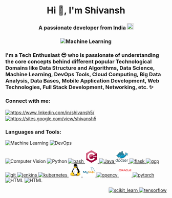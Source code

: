

<h1 align="center">Hi 👋, I'm Shivansh</h1>
<h3 align="center">A passionate developer from India <img src="https://cdn-icons.flaticon.com/png/128/2412/premium/2412422.png?token=exp=1636915008~hmac=2c46d13f0eb8525387124b30b32df488"height="20" width="20"</h3>

<h3 align="center"><img src="https://github.com/Shivansh5/my-image/blob/main/IMG_20211027_074701.jpg?raw=true" alt="Machine Learning" width="400" height="350"/></h3>
<h3 align="left"> I'm a Tech Enthusiast 😎 who is passionate of understanding the core concepts behind different popular Technological Domains like Data Structure and Algorithms, Data Science, Machine Learning, DevOps Tools, Cloud Computing, Big Data Analysis, Data Bases, Mobile Application Development, Web Technologies, Full Stack Development, Networking, etc. ✨
</h3>

<h3 align="left">Connect with me:</h3>
<p align="left">
<a href="https://www.linkedin.com/in/shivansh5/" target="blank"><img align="center" src="https://cdn.jsdelivr.net/npm/simple-icons@3.0.1/icons/linkedin.svg" alt="https://www.linkedin.com/in/shivansh5/" height="30" width="40" /></a>
<a href="https://sites.google.com/view/shivansh5" target="blank"><img align="center" src="https://cdn-icons.flaticon.com/png/128/1927/premium/1927746.png?token=exp=1636914097~hmac=8b9def6464f7ffdf22fa06757a5c355d" alt="https://sites.google.com/view/shivansh5" height="30" width="40" /></a>
</p>

<h3 align="left">Languages and Tools:</h3>
<p align="left">   <img src="https://cdn-icons-png.flaticon.com/128/3617/3617186.png" alt="Machine Learning" width="40" height="40"/>
<a  target="_blank"> <img src="https://cdn-icons.flaticon.com/png/128/5680/premium/5680036.png?token=exp=1636910194~hmac=b549ba4b30a5a63bc06fefc37389708d" alt="DevOps" width="40" height="40"/> </a>
 
 
<a  target="_blank"> <img src="https://cdn-icons-png.flaticon.com/128/3860/3860869.png" alt="Computer Vision" width="40" height="40"/> </a> 
<a  target="_blank"> <img src="https://cdn-icons.flaticon.com/png/128/3098/premium/3098090.png?token=exp=1636911258~hmac=3d8e785be7360e706982f3d003c24916" alt="Python" width="40" height="40"/> </a> 
<a href="https://www.gnu.org/software/bash/" target="_blank"> <img src="https://www.vectorlogo.zone/logos/gnu_bash/gnu_bash-icon.svg" alt="bash" width="40" height="40"/> </a> 
</a> <a href="https://www.w3schools.com/cpp/" target="_blank"> <img src="https://raw.githubusercontent.com/devicons/devicon/master/icons/cplusplus/cplusplus-original.svg" alt="cplusplus" width="40" height="40"/> </a>
</a> <a href="https://www.w3schools.com/cpp/" target="_blank"> <img src="https://cdn-icons.flaticon.com/png/128/3664/premium/3664909.png?token=exp=1636911886~hmac=93e0a95dcae96b89f75d483ba321304b" alt="Java" width="40" height="40"/> </a>
<a href="https://www.docker.com/" target="_blank"> <img src="https://raw.githubusercontent.com/devicons/devicon/master/icons/docker/docker-original-wordmark.svg" alt="docker" width="40" height="40"/> </a> <a href="https://flask.palletsprojects.com/" target="_blank"> <img src="https://www.vectorlogo.zone/logos/pocoo_flask/pocoo_flask-icon.svg" alt="flask" width="40" height="40"/> </a> <a href="https://cloud.google.com" target="_blank"> <img src="https://www.vectorlogo.zone/logos/google_cloud/google_cloud-icon.svg" alt="gcp" width="40" height="40"/> </a> <a href="https://git-scm.com/" target="_blank"> <img src="https://www.vectorlogo.zone/logos/git-scm/git-scm-icon.svg" alt="git" width="40" height="40"/> </a> <a href="https://www.jenkins.io" target="_blank"> <img src="https://www.vectorlogo.zone/logos/jenkins/jenkins-icon.svg" alt="jenkins" width="40" height="40"/> </a> <a href="https://kubernetes.io" target="_blank"> <img src="https://www.vectorlogo.zone/logos/kubernetes/kubernetes-icon.svg" alt="kubernetes" width="40" height="40"/> </a> <a href="https://www.linux.org/" target="_blank"> <img src="https://raw.githubusercontent.com/devicons/devicon/master/icons/linux/linux-original.svg" alt="linux" width="40" height="40"/> </a> <a href="https://www.mysql.com/" target="_blank"> <img src="https://raw.githubusercontent.com/devicons/devicon/master/icons/mysql/mysql-original-wordmark.svg" alt="mysql" width="40" height="40"/> </a> <a href="https://opencv.org/" target="_blank"> <img src="https://www.vectorlogo.zone/logos/opencv/opencv-icon.svg" alt="opencv" width="40" height="40"/> </a> <a href="https://www.oracle.com/" target="_blank"> <img src="https://raw.githubusercontent.com/devicons/devicon/master/icons/oracle/oracle-original.svg" alt="oracle" width="40" height="40"/> <a href="https://pytorch.org/" target="_blank"> <img src="https://www.vectorlogo.zone/logos/pytorch/pytorch-icon.svg" alt="pytorch" width="40" height="40"/> </a>
<a target="_blank"> <img src="https://cdn-icons-png.flaticon.com/128/888/888909.png" alt="HTML" width="40" height="40"/> </a>
<a target="_blank"> <img src="https://img.icons8.com/fluency/2x/flutter.png" alt="HTML" width="40" height="40"/> </a>
</p>
<p align="right">
<a href="https://scikit-learn.org/" target="_blank"> <img src="https://upload.wikimedia.org/wikipedia/commons/0/05/Scikit_learn_logo_small.svg" alt="scikit_learn" width="40" height="40"/> </a> <a href="https://www.tensorflow.org" target="_blank"> <img src="https://www.vectorlogo.zone/logos/tensorflow/tensorflow-icon.svg" alt="tensorflow" width="40" height="40"/> </a> </p>
